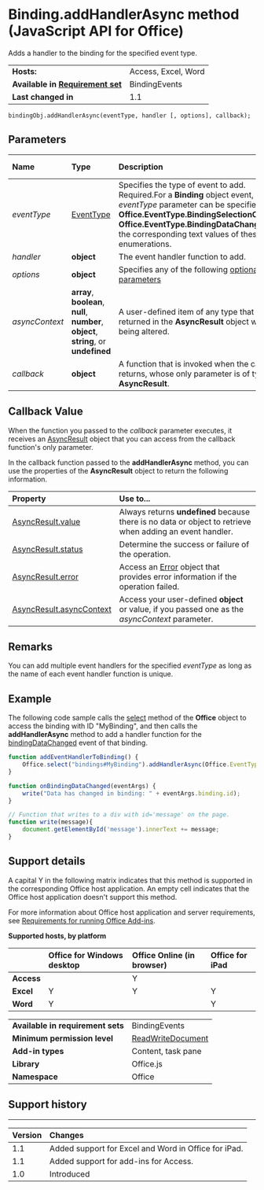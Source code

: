 
# Binding.addHandlerAsync method (JavaScript API for Office)
Adds a handler to the binding for the specified event type.

|||
|:-----|:-----|
|**Hosts:**|Access, Excel, Word|
|**Available in [Requirement set](http://msdn.microsoft.com/library/6b6702f2-b0a5-46ab-a356-8dda897ca8ae%28Office.15%29.aspx)**|BindingEvents|
|**Last changed in**|1.1|

```
bindingObj.addHandlerAsync(eventType, handler [, options], callback);
```


## Parameters



|**Name**|**Type**|**Description**|**Support notes**|
|:-----|:-----|:-----|:-----|
| _eventType_|[EventType](../../reference/shared/eventtype-enumeration.md)|Specifies the type of event to add. Required.For a  **Binding** object event, the _eventType_ parameter can be specified as **Office.EventType.BindingSelectionChanged**,  **Office.EventType.BindingDataChanged**, or the corresponding text values of these enumerations.||
| _handler_|**object**|The event handler function to add.||
| _options_|**object**|Specifies any of the following [optional parameters](http://msdn.microsoft.com/library/7fe6bb42-3178-4d96-85f5-af5caea7b950%28Office.15%29.aspx#AsyncProgramming_OptionalParameters)||
| _asyncContext_|**array**,  **boolean**,  **null**,  **number**,  **object**, **string**, or  **undefined**|A user-defined item of any type that is returned in the  **AsyncResult** object without being altered.||
| _callback_|**object**|A function that is invoked when the callback returns, whose only parameter is of type  **AsyncResult**.||

## Callback Value

When the function you passed to the  _callback_ parameter executes, it receives an [AsyncResult](../../reference/shared/asyncresult.md) object that you can access from the callback function's only parameter.

In the callback function passed to the  **addHandlerAsync** method, you can use the properties of the **AsyncResult** object to return the following information.



|**Property**|**Use to...**|
|:-----|:-----|
|[AsyncResult.value](../../reference/shared/asyncresult.value.md)|Always returns  **undefined** because there is no data or object to retrieve when adding an event handler.|
|[AsyncResult.status](../../reference/shared/asyncresult.status.md)|Determine the success or failure of the operation.|
|[AsyncResult.error](../../reference/shared/asyncresult.error.md)|Access an [Error](../../reference/shared/error.md) object that provides error information if the operation failed.|
|[AsyncResult.asyncContext](../../reference/shared/asyncresult.asynccontext.md)|Access your user-defined  **object** or value, if you passed one as the _asyncContext_ parameter.|

## Remarks

You can add multiple event handlers for the specified  _eventType_ as long as the name of each event handler function is unique.


## Example

The following code sample calls the [select](../../reference/shared/office.select.md) method of the **Office** object to access the binding with ID "MyBinding", and then calls the **addHandlerAsync** method to add a handler function for the [bindingDataChanged](../../reference/shared/binding.bindingdatachangedevent.md) event of that binding.


```js
function addEventHandlerToBinding() {
    Office.select("bindings#MyBinding").addHandlerAsync(Office.EventType.BindingDataChanged, onBindingDataChanged);
}

function onBindingDataChanged(eventArgs) {
    write("Data has changed in binding: " + eventArgs.binding.id);
}

// Function that writes to a div with id='message' on the page.
function write(message){
    document.getElementById('message').innerText += message; 
}
```




## Support details


A capital Y in the following matrix indicates that this method is supported in the corresponding Office host application. An empty cell indicates that the Office host application doesn't support this method.

For more information about Office host application and server requirements, see [Requirements for running Office Add-ins](http://msdn.microsoft.com/library/67340567-bb9a-498c-96d3-3f52f28c16bc%28Office.15%29.aspx).


**Supported hosts, by platform**


||**Office for Windows desktop**|**Office Online (in browser)**|**Office for iPad**|
|:-----|:-----|:-----|:-----|
|**Access**||Y||
|**Excel**|Y|Y|Y|
|**Word**|Y||Y|

|||
|:-----|:-----|
|**Available in requirement sets**|BindingEvents|
|**Minimum permission level**|[ReadWriteDocument](http://msdn.microsoft.com/library/da2efadc-4ebf-45fe-be39-397ac1eb1dbd%28Office.15%29.aspx)|
|**Add-in types**|Content, task pane|
|**Library**|Office.js|
|**Namespace**|Office|

## Support history



****


|**Version**|**Changes**|
|:-----|:-----|
|1.1|Added support for Excel and Word in Office for iPad.|
|1.1|Added support for add-ins for Access.|
|1.0|Introduced|
